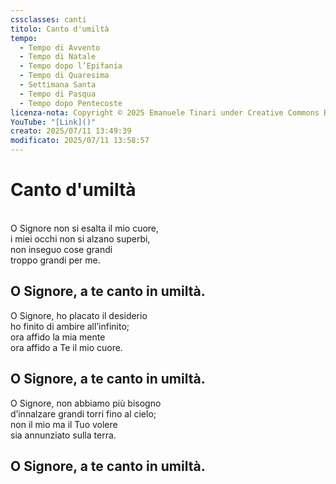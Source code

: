 ```yaml
---
cssclasses: canti
titolo: Canto d'umiltà
tempo:
  - Tempo di Avvento
  - Tempo di Natale
  - Tempo dopo l’Epifania
  - Tempo di Quaresima
  - Settimana Santa
  - Tempo di Pasqua
  - Tempo dopo Pentecoste
licenza-nota: Copyright © 2025 Emanuele Tinari under Creative Commons BY-NC-SA 4.0 https://creativecommons.org/licenses/by-nc-sa/4.0/
YouTube: "[Link]()"
creato: 2025/07/11 13:49:39
modificato: 2025/07/11 13:58:57
---
```


# Canto d'umiltà
<br>O Signore non si esalta il mio cuore,<br>i miei occhi non si alzano superbi,<br>non inseguo cose grandi<br>troppo grandi per me.
## O Signore, a te canto in umiltà.
O Signore, ho placato il desiderio<br>ho finito di ambire all’infinito;<br>ora affido la mia mente<br>ora affido a Te il mio cuore.
## O Signore, a te canto in umiltà.
O Signore, non abbiamo più bisogno<br>d’innalzare grandi torri fino al cielo;<br>non il mio ma il Tuo volere<br>sia annunziato sulla terra.
## O Signore, a te canto in umiltà.
